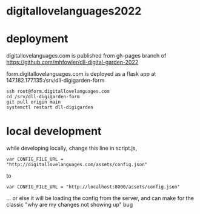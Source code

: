# digitallovelanguages2022


# deployment
digitallovelanguages.com is published from gh-pages branch of https://github.com/mhfowler/dll-digital-garden-2022

form.digitallovelanguages.com is deployed as a flask app at 147.182.177.135:/srv/dll-digigarden-form
```
ssh root@form.digitallovelanguages.com
cd /srv/dll-digigarden-form
git pull origin main
systemctl restart dll-digigarden
```


# local development 

while developing locally, change this line in script.js,
```
var CONFIG_FILE_URL = "http://digitallovelanguages.com/assets/config.json"
```
to
```
var CONFIG_FILE_URL = "http://localhost:8000/assets/config.json"
```
... 
or else it will be loading the config from the server, and can make for the classic "why are my changes not showing up" bug
